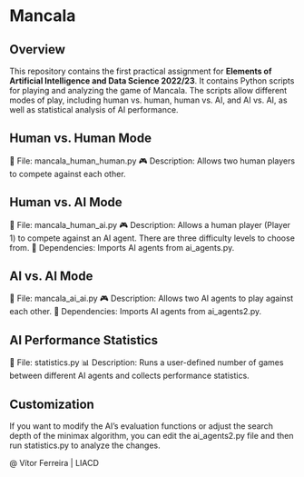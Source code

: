 # Mancala

## Overview

This repository contains the first practical assignment for **Elements of Artificial Intelligence and Data Science 2022/23**. It contains Python scripts for playing and analyzing the game of Mancala. The scripts allow different modes of play, including human vs. human, human vs. AI, and AI vs. AI, as well as statistical analysis of AI performance.

## Human vs. Human Mode

📌 File: mancala_human_human.py
🎮 Description: Allows two human players to compete against each other.

## Human vs. AI Mode

📌 File: mancala_human_ai.py
🎮 Description: Allows a human player (Player 1) to compete against an AI agent. There are three difficulty levels to choose from.
📁 Dependencies: Imports AI agents from ai_agents.py.

## AI vs. AI Mode

📌 File: mancala_ai_ai.py
🎮 Description: Allows two AI agents to play against each other.
📁 Dependencies: Imports AI agents from ai_agents2.py.

## AI Performance Statistics

📌 File: statistics.py
📊 Description: Runs a user-defined number of games between different AI agents and collects performance statistics.

## Customization

If you want to modify the AI’s evaluation functions or adjust the search depth of the minimax algorithm, you can edit the ai_agents2.py file and then run statistics.py to analyze the changes.

@ Vítor Ferreira | LIACD
